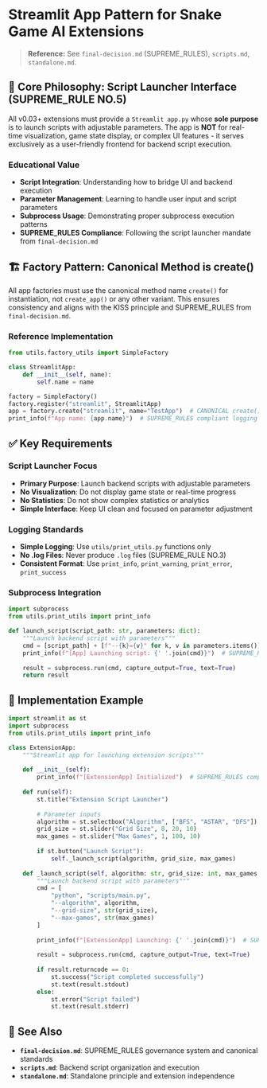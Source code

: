 # Streamlit App Pattern for Snake Game AI Extensions

> **Reference:** See `final-decision.md` (SUPREME_RULES), `scripts.md`, `standalone.md`.

## 🎯 **Core Philosophy: Script Launcher Interface (SUPREME_RULE NO.5)**

All v0.03+ extensions must provide a `Streamlit app.py` whose **sole purpose** is to launch scripts with adjustable parameters. The app is **NOT** for real-time visualization, game state display, or complex UI features - it serves exclusively as a user-friendly frontend for backend script execution.

### **Educational Value**
- **Script Integration**: Understanding how to bridge UI and backend execution
- **Parameter Management**: Learning to handle user input and script parameters
- **Subprocess Usage**: Demonstrating proper subprocess execution patterns
- **SUPREME_RULES Compliance**: Following the script launcher mandate from `final-decision.md`

## 🏗️ **Factory Pattern: Canonical Method is create()**

All app factories must use the canonical method name `create()` for instantiation, not `create_app()` or any other variant. This ensures consistency and aligns with the KISS principle and SUPREME_RULES from `final-decision.md`.

### **Reference Implementation**

```python
from utils.factory_utils import SimpleFactory

class StreamlitApp:
    def __init__(self, name):
        self.name = name

factory = SimpleFactory()
factory.register("streamlit", StreamlitApp)
app = factory.create("streamlit", name="TestApp")  # CANONICAL create() method per SUPREME_RULES
print_info(f"App name: {app.name}")  # SUPREME_RULES compliant logging
```

## ✅ **Key Requirements**

### **Script Launcher Focus**
- **Primary Purpose**: Launch backend scripts with adjustable parameters
- **No Visualization**: Do not display game state or real-time progress
- **No Statistics**: Do not show complex statistics or analytics
- **Simple Interface**: Keep UI clean and focused on parameter adjustment

### **Logging Standards**
- **Simple Logging**: Use `utils/print_utils.py` functions only
- **No .log Files**: Never produce `.log` files (SUPREME_RULE NO.3)
- **Consistent Format**: Use `print_info`, `print_warning`, `print_error`, `print_success`

### **Subprocess Integration**
```python
import subprocess
from utils.print_utils import print_info

def launch_script(script_path: str, parameters: dict):
    """Launch backend script with parameters"""
    cmd = [script_path] + [f"--{k}={v}" for k, v in parameters.items()]
    print_info(f"[App] Launching script: {' '.join(cmd)}")  # SUPREME_RULES compliant logging
    
    result = subprocess.run(cmd, capture_output=True, text=True)
    return result
```

## 🎯 **Implementation Example**

```python
import streamlit as st
import subprocess
from utils.print_utils import print_info

class ExtensionApp:
    """Streamlit app for launching extension scripts"""
    
    def __init__(self):
        print_info(f"[ExtensionApp] Initialized")  # SUPREME_RULES compliant logging
    
    def run(self):
        st.title("Extension Script Launcher")
        
        # Parameter inputs
        algorithm = st.selectbox("Algorithm", ["BFS", "ASTAR", "DFS"])
        grid_size = st.slider("Grid Size", 8, 20, 10)
        max_games = st.slider("Max Games", 1, 100, 10)
        
        if st.button("Launch Script"):
            self._launch_script(algorithm, grid_size, max_games)
    
    def _launch_script(self, algorithm: str, grid_size: int, max_games: int):
        """Launch backend script with parameters"""
        cmd = [
            "python", "scripts/main.py",
            "--algorithm", algorithm,
            "--grid-size", str(grid_size),
            "--max-games", str(max_games)
        ]
        
        print_info(f"[ExtensionApp] Launching: {' '.join(cmd)}")  # SUPREME_RULES compliant logging
        
        result = subprocess.run(cmd, capture_output=True, text=True)
        
        if result.returncode == 0:
            st.success("Script completed successfully")
            st.text(result.stdout)
        else:
            st.error("Script failed")
            st.text(result.stderr)
```

## 🔗 **See Also**

- **`final-decision.md`**: SUPREME_RULES governance system and canonical standards
- **`scripts.md`**: Backend script organization and execution
- **`standalone.md`**: Standalone principle and extension independence


